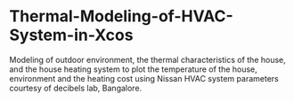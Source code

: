 # Thermal-Modeling-of-HVAC-System-in-Xcos
Modeling of outdoor environment, the thermal characteristics of the house, and the house heating system to plot the temperature of the house, environment and the heating cost using Nissan HVAC system parameters courtesy of decibels lab, Bangalore.
